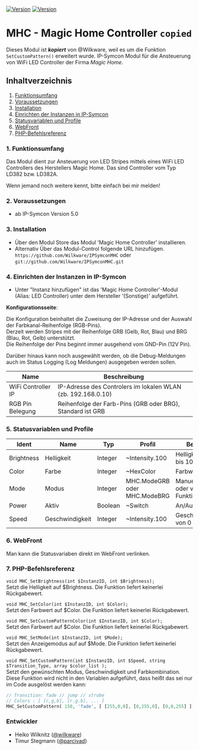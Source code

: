 [![Version](https://img.shields.io/badge/Symcon-PHP--Modul-red.svg)](https://www.symcon.de/service/dokumentation/entwicklerbereich/sdk-tools/sdk-php/)
[![Version](https://img.shields.io/badge/Symcon%20Version-5.0%20%3E-blue.svg)](https://www.symcon.de/produkt/)
# MHC - Magic Home Controller `copied`

Dieses Modul ist ***kopiert*** von @Wilkware, weil es um die Funktion `SetCustomPattern()` erweitert wurde. IP-Symcon Modul für die Ansteuerung von WiFi LED Controller der Firma _Magic Home_.

## Inhaltverzeichnis

1. [Funktionsumfang](#1-funktionsumfang)
2. [Voraussetzungen](#2-voraussetzungen)
3. [Installation](#3-installation)
4. [Einrichten der Instanzen in IP-Symcon](#4-einrichten-der-instanzen-in-ip-symcon)
5. [Statusvariablen und Profile](#5-statusvariablen-und-profile)
6. [WebFront](#6-webfront)
7. [PHP-Befehlsreferenz](#7-php-befehlsreferenz)

### 1. Funktionsumfang

Das Modul dient zur Ansteuerung von LED Stripes mittels eines WiFi LED Controllers des Herstellers Magic Home.
Das sind Controller vom Typ LD382 bzw. LD382A.

Wenn jemand noch weitere kennt, bitte einfach bei mir melden!

### 2. Voraussetzungen

* ab IP-Symcon Version 5.0

### 3. Installation

* Über den Modul Store das Modul 'Magic Home Controller' installieren.
* Alternativ Über das Modul-Control folgende URL hinzufügen.  
`https://github.com/Wilkware/IPSymconMHC` oder `git://github.com/Wilkware/IPSymconMHC.git`

### 4. Einrichten der Instanzen in IP-Symcon

* Unter "Instanz hinzufügen" ist das 'Magic Home Controller'-Modul (Alias: LED Controller) unter dem Hersteller '(Sonstige)' aufgeführt.

__Konfigurationsseite__:

Die Konfiguration beinhaltet die Zuweisung der IP-Adresse und der Auswahl der Farbkanal-Reihenfolge (RGB-Pins).  
Derzeit werden Stripes mit der Reihenfolge GRB (Gelb, Rot, Blau) und BRG (Blau, Rot, Gelb) unterstützt.  
Die Reihenfolge der Pins beginnt immer ausgehend vom GND-Pin (12V Pin).

Darüber hinaus kann noch ausgewählt werden, ob die Debug-Meldungen auch im Status Logging (Log Meldungen) ausgegeben werden sollen.

Name               | Beschreibung
------------------ | ---------------------------------
WiFi Controller IP | IP-Adresse des Controlers im lokalen WLAN (zb. 192.168.0.10)
RGB Pin Belegung   | Reihenfolge der Farb-Pins (GRB oder BRG), Standard ist GRB

### 5. Statusvariablen und Profile

Ident         | Name                | Typ       |  Profil                      | Beschreibung
------------- | ------------------- | --------- | ---------------------------- | -------------------------------------------------------
Brightness    | Helligkeit          | Integer   | ~Intensity.100               | Helligkeitswert von 0 bis 100%
Color         | Farbe               | Integer   | ~HexColor                    | Farbwert
Mode          | Modus               | Integer   | MHC.ModeGRB oder MHC.ModeBRG | Manueller Farbmodus oder vordefinierter Funktionsmodus
Power         | Aktiv               | Boolean   | ~Switch                      | An/Aus Schalter
Speed         | Geschwindigkeit     | Integer   | ~Intensity.100               | Geschwindigkeitswert von 0 bis 100%

### 6. WebFront

Man kann die Statusvariaben direkt im WebFront verlinken.

### 7. PHP-Befehlsreferenz

`void MHC_SetBrightness(int $InstanzID, int $Brightness);`  
Setzt die Helligkeit auf $Brightness. Die Funktion liefert keinerlei Rückgabewert.

`void MHC_SetColor(int $InstanzID, int $Color);`  
Setzt den Farbwert auf $Color. Die Funktion liefert keinerlei Rückgabewert.

`void MHC_SetCustomPatternColor(int $InstanzID, int $Color);`  
Setzt den Farbwert auf $Color. Die Funktion liefert keinerlei Rückgabewert.

`void MHC_SetMode(int $InstanzID, int $Mode);`  
Setzt den Anzeigemodus auf auf $Mode. Die Funktion liefert keinerlei Rückgabewert.

`void MHC_SetCustomPattern(int $InstanzID, int $Speed, string $Transition_Type, array $color_list );`  
Setzt den gewünschten Modus, Geschwindigkeit und Farbkombination. Diese Funktion wird nicht in den Variablen
aufgeführt, dass heißt das sei nur im Code ausgelöst werden kann:
```php
// Transition: fade // jump // strobe
// Colors : [ [r,g,b], [r.g.b], ... ]
MHC_SetCustomPattern( 150, 'fade', [ [255,0,0], [0,255,0], [0,0,255] ]);
```

### Entwickler

* Heiko Wilknitz ([@wilkware](https://github.com/wilkware))
* Timur Stegmann ([@parcivad](https://github.com/parcivad))
